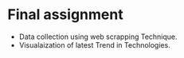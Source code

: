 # Final assignment
* Data collection using web scrapping Technique.
* Visualaization of latest Trend in Technologies.
